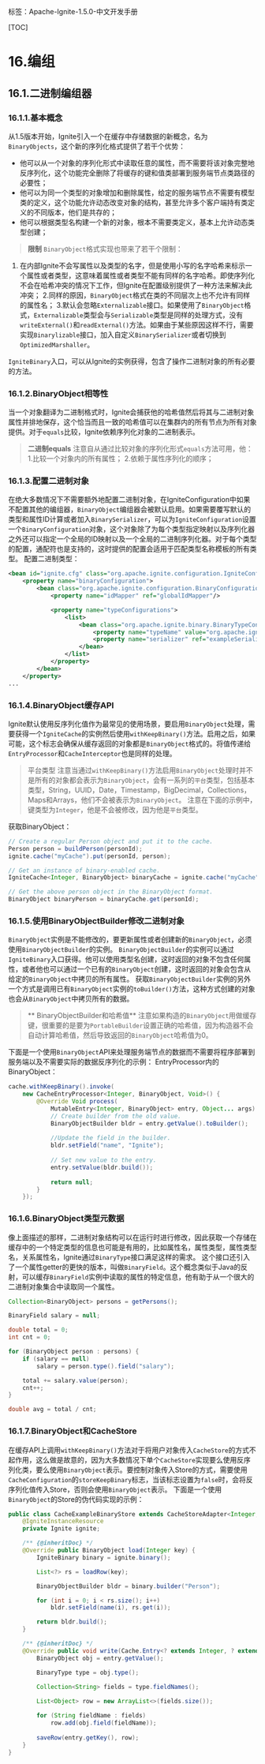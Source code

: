 ﻿标签：Apache-Ignite-1.5.0-中文开发手册

[TOC]
# 16.编组
## 16.1.二进制编组器
### 16.1.1.基本概念
从1.5版本开始，Ignite引入一个在缓存中存储数据的新概念，名为`BinaryObjects`，这个新的序列化格式提供了若干个优势：

 - 他可以从一个对象的序列化形式中读取任意的属性，而不需要将该对象完整地反序列化，这个功能完全删除了将缓存的键和值类部署到服务端节点类路径的必要性；
 - 他可以为同一个类型的对象增加和删除属性，给定的服务端节点不需要有模型类的定义，这个功能允许动态改变对象的结构，甚至允许多个客户端持有类定义的不同版本，他们是共存的；
 - 他可以根据类型名构建一个新的对象，根本不需要类定义，基本上允许动态类型创建；

> **限制**
`BinaryObject`格式实现也带来了若干个限制：
1. 在内部Ignite不会写属性以及类型的名字，但是使用小写的名字哈希来标示一个属性或者类型，这意味着属性或者类型不能有同样的名字哈希。即使序列化不会在哈希冲突的情况下工作，但Ignite在配置级别提供了一种方法来解决此冲突；
2.同样的原因，`BinaryObject`格式在类的不同层次上也不允许有同样的属性名；
3.默认会忽略`Externalizable`接口。如果使用了`BinaryObject`格式，`Externalizable`类型会与`Serializable`类型是同样的处理方式，没有`writeExternal()`和`readExternal()`方法。如果由于某些原因这样不行，需要实现`Binarylizable`接口，加入自定义`BinarySerializer`或者切换到`OptimizedMarshaller`。

`IgniteBinary`入口，可以从Ignite的实例获得，包含了操作二进制对象的所有必要的方法。

### 16.1.2.BinaryObject相等性
当一个对象翻译为二进制格式时，Ignite会捕获他的哈希值然后将其与二进制对象属性并排地保存，这个恰当而且一致的哈希值可以在集群内的所有节点为所有对象提供。对于`equals`比较，Ignite依赖序列化对象的二进制表示。

> **二进制equals**
注意自从通过比较对象的序列化形式`equals`方法可用，他：
1.比较一个对象内的所有属性；
2.依赖于属性序列化的顺序；

### 16.1.3.配置二进制对象
在绝大多数情况下不需要额外地配置二进制对象，在IgniteConfiguration中如果不配置其他的编组器，`BinaryObject`编组器会被默认启用。如果需要覆写默认的类型和属性ID计算或者加入`BinarySerializer`，可以为`IgniteConfiguration`设置一个`BinaryConfiguration`对象，这个对象除了为每个类型指定映射以及序列化器之外还可以指定一个全局的ID映射以及一个全局的二进制序列化器。对于每个类型的配置，通配符也是支持的，这时提供的配置会适用于匹配类型名称模板的所有类型。
配置二进制类型：
```xml
<bean id="ignite.cfg" class="org.apache.ignite.configuration.IgniteConfiguration">
    <property name="binaryConfiguration">
        <bean class="org.apache.ignite.configuration.BinaryConfiguration">
            <property name="idMapper" ref="globalIdMapper"/>

            <property name="typeConfigurations">
                <list>
                    <bean class="org.apache.ignite.binary.BinaryTypeConfiguration">
                        <property name="typeName" value="org.apache.ignite.examples.*"/>
                        <property name="serializer" ref="exampleSerializer"/>
                    </bean>
                </list>
            </property>
        </bean>
    </property>
...
```
### 16.1.4.BinaryObject缓存API
Ignite默认使用反序列化值作为最常见的使用场景，要启用`BinaryObject`处理，需要获得一个`IgniteCache`的实例然后使用`withKeepBinary()`方法。启用之后，如果可能，这个标志会确保从缓存返回的对象都是`BinaryObject`格式的。将值传递给`EntryProcessor`和`CacheInterceptor`也是同样的处理。

> 平台类型
注意当通过`withKeepBinary()`方法启用`BinaryObject`处理时并不是所有的对象都会表示为`BinaryObject`，会有一系列的`平台`类型，包括基本类型，String，UUID，Date，Timestamp，BigDecimal，Collections，Maps和Arrays，他们不会被表示为`BinaryObject`。
注意在下面的示例中，键类型为`Integer`，他是不会被修改，因为他是`平台`类型。

获取BinaryObject：
```java
// Create a regular Person object and put it to the cache.
Person person = buildPerson(personId);
ignite.cache("myCache").put(personId, person);

// Get an instance of binary-enabled cache.
IgniteCache<Integer, BinaryObject> binaryCache = ignite.cache("myCache").withKeepBinary();

// Get the above person object in the BinaryObject format.
BinaryObject binaryPerson = binaryCache.get(personId);
```
### 16.1.5.使用BinaryObjectBuilder修改二进制对象
`BinaryObject`实例是不能修改的，要更新属性或者创建新的`BinaryObject`，必须使用`BinaryObjectBuilder`的实例。
`BinaryObjectBuilder`的实例可以通过`IgniteBinary`入口获得。他可以使用类型名创建，这时返回的对象不包含任何属性，或者他也可以通过一个已有的`BinaryObject`创建，这时返回的对象会包含从给定的`BinaryObject`中拷贝的所有属性。
获取`BinaryObjectBuilder`实例的另外一个方式是调用已有`BinaryObject`实例的`toBuilder()`方法，这种方式创建的对象也会从`BinaryObject`中拷贝所有的数据。

> ** BinaryObjectBuilder和哈希值**
注意如果构造的`BinaryObject`用做缓存键，很重要的是要为`PortableBuilder`设置正确的哈希值，因为构造器不会自动计算哈希值，然后导致返回的`BinaryObject`哈希值为0。

下面是一个使用`BinaryObject`API来处理服务端节点的数据而不需要将程序部署到服务端以及不需要实际的数据反序列化的示例：
EntryProcessor内的BinaryObject：
```java
cache.withKeepBinary().invoke(
    new CacheEntryProcessor<Integer, BinaryObject, Void>() {
        @Override Void process(
            MutableEntry<Integer, BinaryObject> entry, Object... args) {
            // Create builder from the old value.
            BinaryObjectBuilder bldr = entry.getValue().toBuilder();
            
            //Update the field in the builder.
            bldr.setField("name", "Ignite");
            
            // Set new value to the entry.
            entry.setValue(bldr.build());
                
            return null;
        }
    });
```
### 16.1.6.BinaryObject类型元数据
像上面描述的那样，二进制对象结构可以在运行时进行修改，因此获取一个存储在缓存中的一个特定类型的信息也可能是有用的，比如属性名，属性类型，属性类型名，关系属性名，Ignite通过`BinaryType`接口满足这样的需求。
这个接口还引入了一个属性getter的更快的版本，叫做`BinaryField`。这个概念类似于Java的反射，可以缓存`BinaryField`实例中读取的属性的特定信息，他有助于从一个很大的二进制对象集合中读取同一个属性。
```java
Collection<BinaryObject> persons = getPersons();

BinaryField salary = null;

double total = 0;
int cnt = 0;

for (BinaryObject person : persons) {
    if (salary == null)
        salary = person.type().field("salary");

    total += salary.value(person);
    cnt++;
}

double avg = total / cnt;
```
### 16.1.7.BinaryObject和CacheStore
在缓存API上调用`withKeepBinary()`方法对于将用户对象传入`CacheStore`的方式不起作用，这么做是故意的，因为大多数情况下单个`CacheStore`实现要么使用反序列化类，要么使用`BinaryObject`表示。要控制对象传入Store的方式，需要使用`CacheConfiguration`的`storeKeepBinary`标志，当该标志设置为`false`时，会将反序列化值传入Store，否则会使用`BinaryObject`表示。
下面是一个使用`BinaryObject`的Store的伪代码实现的示例：
```java
public class CacheExampleBinaryStore extends CacheStoreAdapter<Integer, BinaryObject> {
    @IgniteInstanceResource
    private Ignite ignite;

    /** {@inheritDoc} */
    @Override public BinaryObject load(Integer key) {
        IgniteBinary binary = ignite.binary();

        List<?> rs = loadRow(key);

        BinaryObjectBuilder bldr = binary.builder("Person");

        for (int i = 0; i < rs.size(); i++)
            bldr.setField(name(i), rs.get(i));

        return bldr.build();
    }

    /** {@inheritDoc} */
    @Override public void write(Cache.Entry<? extends Integer, ? extends BinaryObject> entry) {
        BinaryObject obj = entry.getValue();

        BinaryType type = obj.type();

        Collection<String> fields = type.fieldNames();
        
        List<Object> row = new ArrayList<>(fields.size());

        for (String fieldName : fields)
            row.add(obj.field(fieldName));
        
        saveRow(entry.getKey(), row);
    }
}
```